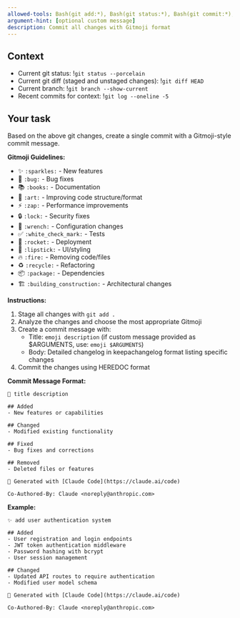 ```yaml
---
allowed-tools: Bash(git add:*), Bash(git status:*), Bash(git commit:*), Bash(git diff:*)
argument-hint: [optional custom message]
description: Commit all changes with Gitmoji format
---
```


## Context

- Current git status: !`git status --porcelain`
- Current git diff (staged and unstaged changes): !`git diff HEAD`
- Current branch: !`git branch --show-current`
- Recent commits for context: !`git log --oneline -5`

## Your task

Based on the above git changes, create a single commit with a Gitmoji-style commit message.

**Gitmoji Guidelines:**
- ✨ `:sparkles:` - New features
- 🐛 `:bug:` - Bug fixes
- 📚 `:books:` - Documentation
- 🎨 `:art:` - Improving code structure/format
- ⚡ `:zap:` - Performance improvements
- 🔒 `:lock:` - Security fixes
- 🔧 `:wrench:` - Configuration changes
- ✅ `:white_check_mark:` - Tests
- 🚀 `:rocket:` - Deployment
- 💄 `:lipstick:` - UI/styling
- 🔥 `:fire:` - Removing code/files
- ♻️ `:recycle:` - Refactoring
- 📦 `:package:` - Dependencies
- 🏗️ `:building_construction:` - Architectural changes

**Instructions:**
1. Stage all changes with `git add .`
2. Analyze the changes and choose the most appropriate Gitmoji
3. Create a commit message with:
   - Title: `emoji description` (if custom message provided as $ARGUMENTS, use: `emoji $ARGUMENTS`)
   - Body: Detailed changelog in keepachangelog format listing specific changes
4. Commit the changes using HEREDOC format

**Commit Message Format:**
```
🎯 title description

## Added
- New features or capabilities

## Changed  
- Modified existing functionality

## Fixed
- Bug fixes and corrections

## Removed
- Deleted files or features

🤖 Generated with [Claude Code](https://claude.ai/code)

Co-Authored-By: Claude <noreply@anthropic.com>
```

**Example:**
```
✨ add user authentication system

## Added
- User registration and login endpoints
- JWT token authentication middleware  
- Password hashing with bcrypt
- User session management

## Changed
- Updated API routes to require authentication
- Modified user model schema

🤖 Generated with [Claude Code](https://claude.ai/code)

Co-Authored-By: Claude <noreply@anthropic.com>
```